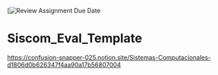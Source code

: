 [![Review Assignment Due Date](https://confusion-snapper-025.notion.site/Sistemas-Computacionales-d1806d0b626347f4aa90a17b56807004 )
# Siscom_Eval_Template
https://confusion-snapper-025.notion.site/Sistemas-Computacionales-d1806d0b626347f4aa90a17b56807004 


